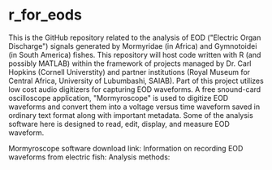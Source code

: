 # r_for_eods

This is the GitHub repository related to the analysis of EOD ("Electric Organ Discharge") signals generated by Mormyridae (in Africa) and Gymnotoidei (in South America) fishes. This repository will host code written with R (and possibly MATLAB) within the framework of projects managed by Dr. Carl Hopkins (Cornell Universtity) and partner institutions (Royal Museum for Central Africa, University of Lubumbashi, SAIAB).  Part of this project utilizes low cost audio digitizers for capturing EOD waveforms.  A free snound-card oscilloscope application, "Mormyroscope" is used to digitize EOD waveforms and convert them into a voltage versus time waveform saved in ordinary text format along with important metadata.  Some of the analysis software here is designed to read, edit, display, and measure EOD waveform.  

Mormyroscope software download link:
Information on recording EOD waveforms from electric fish: 
Analysis methods:

